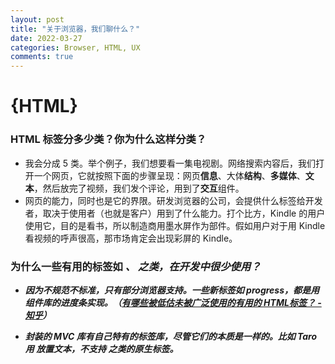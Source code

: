 ```yaml
---
layout: post
title: "关于浏览器，我们聊什么？"
date: 2022-03-27
categories: Browser, HTML, UX
comments: true
---
```




# {HTML}

### HTML 标签分多少类？你为什么这样分类？

- 我会分成 5 类。举个例子，我们想要看一集电视剧。网络搜索内容后，我们打开一个网页，它就按照下面的步骤呈现：网页**信息**、大体**结构**、**多媒体**、**文本**，然后放完了视频，我们发个评论，用到了**交互**组件。
- 网页的能力，同时也是它的界限。研发浏览器的公司，会提供什么标签给开发者，取决于使用者（也就是客户）用到了什么能力。打个比方，Kindle 的用户使用它，目的是看书，所以制造商用墨水屏作为部件。假如用户对于用 Kindle 看视频的呼声很高，那市场肯定会出现彩屏的 Kindle。



### 为什么一些有用的标签如 <i>、<b> 之类，在开发中很少使用？

- 因为不规范不标准，只有部分浏览器支持。一些新标签如 progress，都是用组件库的进度条实现。（[有哪些被低估未被广泛使用的有用的 HTML标签？ - 知乎](https://www.zhihu.com/question/396745068/answer/1257077938)）

- 封装的 MVC 库有自己特有的标签库，尽管它们的本质是一样的。比如 Taro 用 <Text> 放置文本，不支持 <i> 之类的原生标签。

